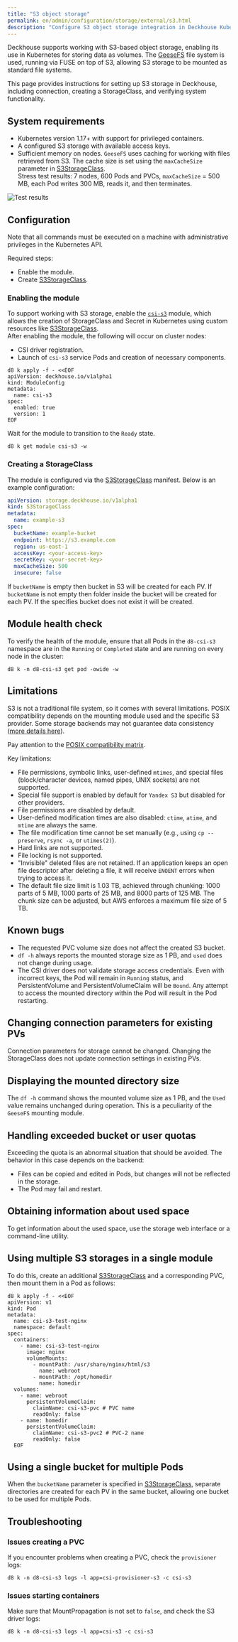```yaml
---
title: "S3 object storage"
permalink: en/admin/configuration/storage/external/s3.html
description: "Configure S3 object storage integration in Deckhouse Kubernetes Platform. GeeseFS setup, StorageClass configuration, and S3-compatible storage connection guide."
---
```


Deckhouse supports working with S3-based object storage, enabling its use in Kubernetes for storing data as volumes. The [GeeseFS](https://github.com/yandex-cloud/geesefs) file system is used, running via FUSE on top of S3, allowing S3 storage to be mounted as standard file systems.

This page provides instructions for setting up S3 storage in Deckhouse, including connection, creating a StorageClass, and verifying system functionality.

## System requirements

- Kubernetes version 1.17+ with support for privileged containers.
- A configured S3 storage with available access keys.
- Sufficient memory on nodes. `GeeseFS` uses caching for working with files retrieved from S3. The cache size is set using the `maxCacheSize` parameter in [S3StorageClass](/modules/csi-s3/cr.html#s3storageclass).  
  Stress test results: 7 nodes, 600 Pods and PVCs, `maxCacheSize` = 500 MB, each Pod writes 300 MB, reads it, and then terminates.

![Test results](../../../../images/storage/s3/load-test-mem.jpg)

## Configuration

Note that all commands must be executed on a machine with administrative privileges in the Kubernetes API.

Required steps:

- Enable the module.
- Create [S3StorageClass](/modules/csi-s3/cr.html#s3storageclass).

### Enabling the module

To support working with S3 storage, enable the [`csi-s3`](/modules/csi-s3/) module, which allows the creation of StorageClass and Secret in Kubernetes using custom resources like [S3StorageClass](/modules/csi-s3/cr.html#s3storageclass).  
After enabling the module, the following will occur on cluster nodes:

- CSI driver registration.
- Launch of `csi-s3` service Pods and creation of necessary components.

```shell
d8 k apply -f - <<EOF
apiVersion: deckhouse.io/v1alpha1
kind: ModuleConfig
metadata:
  name: csi-s3
spec:
  enabled: true
  version: 1
EOF
```

Wait for the module to transition to the `Ready` state.

```shell
d8 k get module csi-s3 -w
```

### Creating a StorageClass

The module is configured via the [S3StorageClass](/modules/csi-s3/cr.html#s3storageclass) manifest. Below is an example configuration:

```yaml
apiVersion: storage.deckhouse.io/v1alpha1
kind: S3StorageClass
metadata:
  name: example-s3
spec:
  bucketName: example-bucket
  endpoint: https://s3.example.com
  region: us-east-1
  accessKey: <your-access-key>
  secretKey: <your-secret-key>
  maxCacheSize: 500
  insecure: false
```

If `bucketName` is empty then bucket in S3 will be created for each PV. If `bucketName` is not empty then folder inside the bucket will be created for each PV. If the specifies bucket does not exist it will be created.

## Module health check

To verify the health of the module, ensure that all Pods in the `d8-csi-s3` namespace are in the `Running` or `Completed` state and are running on every node in the cluster:

```shell
d8 k -n d8-csi-s3 get pod -owide -w
```

## Limitations

S3 is not a traditional file system, so it comes with several limitations. POSIX compatibility depends on the mounting module used and the specific S3 provider. Some storage backends may not guarantee data consistency ([more details here](https://github.com/gaul/are-we-consistent-yet#observed-consistency)).

Pay attention to the [POSIX compatibility matrix](https://github.com/yandex-cloud/geesefs#posix-compatibility-matrix).

Key limitations:

- File permissions, symbolic links, user-defined `mtimes`, and special files (block/character devices, named pipes, UNIX sockets) are not supported.
- Special file support is enabled by default for `Yandex S3` but disabled for other providers.
- File permissions are disabled by default.
- User-defined modification times are also disabled: `ctime`, `atime`, and `mtime` are always the same.
- The file modification time cannot be set manually (e.g., using `cp --preserve`, `rsync -a`, or `utimes(2)`).
- Hard links are not supported.
- File locking is not supported.
- "Invisible" deleted files are not retained. If an application keeps an open file descriptor after deleting a file, it will receive `ENOENT` errors when trying to access it.
- The default file size limit is 1.03 TB, achieved through chunking: 1000 parts of 5 MB, 1000 parts of 25 MB, and 8000 parts of 125 MB. The chunk size can be adjusted, but AWS enforces a maximum file size of 5 TB.

## Known bugs

- The requested PVC volume size does not affect the created S3 bucket.
- `df -h` always reports the mounted storage size as 1 PB, and `used` does not change during usage.
- The CSI driver does not validate storage access credentials. Even with incorrect keys, the Pod will remain in `Running` status, and PersistentVolume and PersistentVolumeClaim will be `Bound`. Any attempt to access the mounted directory within the Pod will result in the Pod restarting.

## Changing connection parameters for existing PVs

Connection parameters for storage cannot be changed. Changing the StorageClass does not update connection settings in existing PVs.

## Displaying the mounted directory size

The `df -h` command shows the mounted volume size as 1 PB, and the `Used` value remains unchanged during operation. This is a peculiarity of the `GeeseFS` mounting module.

## Handling exceeded bucket or user quotas

Exceeding the quota is an abnormal situation that should be avoided. The behavior in this case depends on the backend:

- Files can be copied and edited in Pods, but changes will not be reflected in the storage.
- The Pod may fail and restart.

## Obtaining information about used space

To get information about the used space, use the storage web interface  or a command-line utility.

## Using multiple S3 storages in a single module

To do this, create an additional [S3StorageClass](/modules/csi-s3/cr.html#s3storageclass) and a corresponding PVC, then mount them in a Pod as follows:

```shell
d8 k apply -f - <<EOF
apiVersion: v1
kind: Pod
metadata:
  name: csi-s3-test-nginx
  namespace: default
spec:
  containers:
    - name: csi-s3-test-nginx
      image: nginx
      volumeMounts:
        - mountPath: /usr/share/nginx/html/s3
          name: webroot
        - mountPath: /opt/homedir
          name: homedir
  volumes:
    - name: webroot
      persistentVolumeClaim:
        claimName: csi-s3-pvc # PVC name
        readOnly: false
    - name: homedir
      persistentVolumeClaim:
        claimName: csi-s3-pvc2 # PVC-2 name
        readOnly: false
  EOF
```

## Using a single bucket for multiple Pods

When the `bucketName` parameter is specified in [S3StorageClass](/modules/csi-s3/cr.html#s3storageclass), separate directories are created for each PV in the same bucket, allowing one bucket to be used for multiple Pods.

## Troubleshooting

### Issues creating a PVC

If you encounter problems when creating a PVC, check the `provisioner` logs:

```shell
d8 k -n d8-csi-s3 logs -l app=csi-provisioner-s3 -c csi-s3
```

### Issues starting containers

Make sure that MountPropagation is not set to `false`, and check the S3 driver logs:

```shell
d8 k -n d8-csi-s3 logs -l app=csi-s3 -c csi-s3
```
